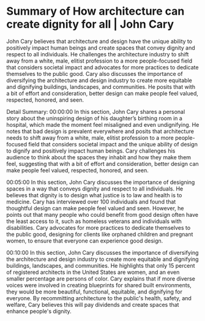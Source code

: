 # Summary of How architecture can create dignity for all | John Cary

John Cary believes that architecture and design have the unique ability to positively impact human beings and create spaces that convey dignity and respect to all individuals. He challenges the architecture industry to shift away from a white, male, elitist profession to a more people-focused field that considers societal impact and advocates for more practices to dedicate themselves to the public good. Cary also discusses the importance of diversifying the architecture and design industry to create more equitable and dignifying buildings, landscapes, and communities. He posits that with a bit of effort and consideration, better design can make people feel valued, respected, honored, and seen.

Detail Summary: 
00:00:00
In this section, John Cary shares a personal story about the uninspiring design of his daughter’s birthing room in a hospital, which made the moment feel misaligned and even undignifying. He notes that bad design is prevalent everywhere and posits that architecture needs to shift away from a white, male, elitist profession to a more people-focused field that considers societal impact and the unique ability of design to dignify and positively impact human beings. Cary challenges his audience to think about the spaces they inhabit and how they make them feel, suggesting that with a bit of effort and consideration, better design can make people feel valued, respected, honored, and seen.

00:05:00
In this section, John Cary discusses the importance of designing spaces in a way that conveys dignity and respect to all individuals. He believes that dignity is to design what justice is to law and health is to medicine. Cary has interviewed over 100 individuals and found that thoughtful design can make people feel valued and seen. However, he points out that many people who could benefit from good design often have the least access to it, such as homeless veterans and individuals with disabilities. Cary advocates for more practices to dedicate themselves to the public good, designing for clients like orphaned children and pregnant women, to ensure that everyone can experience good design.

00:10:00
In this section, John Cary discusses the importance of diversifying the architecture and design industry to create more equitable and dignifying buildings, landscapes, and communities. He highlights that only 15 percent of registered architects in the United States are women, and an even smaller percentage are persons of color. Cary explains that if more diverse voices were involved in creating blueprints for shared built environments, they would be more beautiful, functional, equitable, and dignifying for everyone. By recommitting architecture to the public's health, safety, and welfare, Cary believes this will pay dividends and create spaces that enhance people's dignity.

